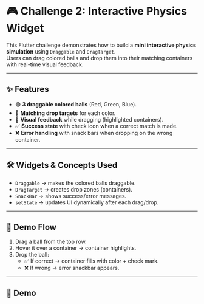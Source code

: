 # 🎮 Challenge 2: Interactive Physics Widget

This Flutter challenge demonstrates how to build a **mini interactive physics simulation** using `Draggable` and `DragTarget`.  
Users can drag colored balls and drop them into their matching containers with real-time visual feedback.

---

## ✨ Features
- 🟢 **3 draggable colored balls** (Red, Green, Blue).  
- 🎯 **Matching drop targets** for each color.  
- 👀 **Visual feedback** while dragging (highlighted containers).  
- ✅ **Success state** with check icon when a correct match is made.  
- ❌ **Error handling** with snack bars when dropping on the wrong container.  

---

## 🛠️ Widgets & Concepts Used
- `Draggable` → makes the colored balls draggable.  
- `DragTarget` → creates drop zones (containers).  
- `SnackBar` → shows success/error messages.  
- `setState` → updates UI dynamically after each drag/drop.  

---

## 📸 Demo Flow
1. Drag a ball from the top row.  
2. Hover it over a container → container highlights.  
3. Drop the ball:  
   - ✅ If correct → container fills with color + check mark.  
   - ❌ If wrong → error snackbar appears.  

---

## 📸 Demo